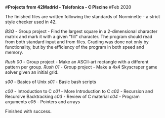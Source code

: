 #**Projects from 42Madrid - Telefonica - C Piscine**
#Feb 2020

The finished files are written following the standards of Norminette - a strict style checker used in 42.

*BSQ* - Group project - Find the largest square in a 2-dimensional character matrix and mark it with a given "fill" character. The program should read from both standard input and from files. Grading was done not only by functionality, but by the efficiency of the program  in both speed and memory.

*Rush 00* - Group project - Make an ASCII-art rectangle with a different pattern per group.
*Rush 01* - Group project - Make a 4x4 Skyscraper game solver given an initial grid.

*s00* - Basics of Unix
*s01* - Basic bash scripts

*c00* - Introduction to C
*c01* - More Introduction to C
*c02* - Recursion and Recursive Backtracking
*c03* - Review of C material
*c04* - Program arguments
*c05* - Pointers and arrays

Finished with success.
